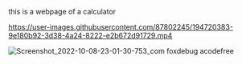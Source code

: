 this is a webpage of a calculator 

https://user-images.githubusercontent.com/87802245/194720383-9e180b92-3d38-4a24-8222-e2b672d91729.mp4

![Screenshot_2022-10-08-23-01-30-753_com foxdebug acodefree](https://user-images.githubusercontent.com/87802245/194720411-1db6e637-5203-49f2-80dd-7b8f88ff966e.jpg)
